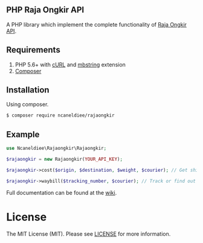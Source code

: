 ## PHP Raja Ongkir API

A PHP library which implement the complete functionality of [Raja Ongkir API](http://rajaongkir.com/dokumentasi).

## Requirements

1. PHP 5.6+ with [cURL](http://php.net/manual/en/curl.installation.php) and [mbstring](http://php.net/manual/en/mbstring.installation.php) extension
2. [Composer](http://getcomposer.org)

## Installation

Using composer.

```bash
$ composer require ncaneldiee/rajaongkir
```

## Example

```php
use Ncaneldiee\Rajaongkir\Rajaongkir;

$rajaongkir = new Rajaongkir(YOUR_API_KEY);

$rajaongkir->cost($origin, $destination, $weight, $courier); // Get shipping cost and delivery time

$rajaongkir->waybill($tracking_number, $courier); // Track or find out delivery status
```

Full documentation can be found at the [wiki](wiki).

# License

The MIT License (MIT). Please see [LICENSE](LICENSE.md) for more information.
